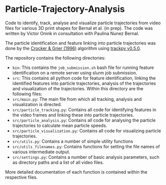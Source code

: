 # Particle-Trajectory-Analysis
 
Code to identify, track, analyse and visualize particle trajectories from video files for various 3D print shapes for Bernal et al. (in prep). The code was written by Victor Onink in consultation with Paulina Nunez Bernal.

The particle identification and feature linking into particle trajectories was done by the [Crocker & Grier (1996)](https://doi.org/10.1006/jcis.1996.0217) algorithm using [trackpy v0.5.0](https://doi.org/10.5281/zenodo.4682814).

The repository contains the following directories:
- `bin`: This contains the `job_submission.sh` bash file for running feature identification on a remote server using slurm job submission. 
- `src`: This contains all python code for feature identification, linking the identified features into particle trajectories, analysis of the trajectories and visualization of the trajectories. Within this directory are the following files:
 - `src/main.py`: The main file from which all tracking, analysis and visualization is directed. 
 - `src/particle_tracking.py`: Contains all code for identifying features in the video frames and linking these into particle trajectories.
 - `src/particle_analysis.py`: Contains all code for analysing the particle trajectories to calculate mean particle speeds.
 - `src/particle_visualization.py`: Contains all code for visualizing particle trajectories.
 - `src/utils.py`: Contains a number of simple utility functions
 - `src/utils_filenames.py`: Contains functions for setting the file names of various intermediate output.
 - `src/settings.py`: Contains a number of basic analysis parameters, such as directory paths and a list of all video files.

More detailed documentation of each function is contained within the respective files.
